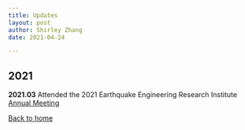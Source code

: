 ```yaml
---
title: Updates
layout: post
author: Shirley Zhang
date: 2021-04-24

---
```


## 2021

**2021.03** Attended the 2021 Earthquake Engineering Research Institute <a href="https://matchboxvirtual.com/eeri-annual-meeting-2021/">Annual Meeting</a>


[Back to home](/)